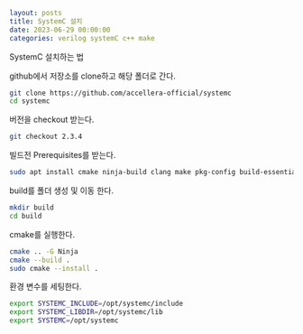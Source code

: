 ```yaml
layout: posts
title: SystemC 설치
date: 2023-06-29 00:00:00
categories: verilog systemC c++ make
```

SystemC 설치하는 법

github에서 저장소를 clone하고 해당 폴더로 간다.

```bash
git clone https://github.com/accellera-official/systemc
cd systemc
```

버전을 checkout 받는다.

```bash
git checkout 2.3.4
```

빌드전 Prerequisites를 받는다.

```bash
sudo apt install cmake ninja-build clang make pkg-config build-essential -y 
```

build를 폴더 생성 및 이동 한다.

```bash
mkdir build
cd build
```

cmake를 실행한다.

```bash
cmake .. -G Ninja
cmake --build .
sudo cmake --install .
```

환경 변수를 세팅한다.

```bash
export SYSTEMC_INCLUDE=/opt/systemc/include
export SYSTEMC_LIBDIR=/opt/systemc/lib
export SYSTEMC=/opt/systemc
```


